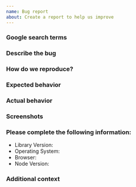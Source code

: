 ```yaml
---
name: Bug report
about: Create a report to help us improve
---
```


<!--

  We 💛 issues!

  Help us make things better by following this template.

  Please - do not - remove this template.
  Please - do not - skip or remove parts of this template.
  Or your issue may be closed.

-->

### Google search terms

<!-- What Google search terms did you use to try to find a solution? -->

### Describe the bug

<!-- A clear and concise description of what the bug is. -->

### How do we reproduce?

<!--
  Issues without minimal reproductions will be closed!

  Please do one of the following to demonstrate the problem:
  1. Submit a draft PR with a test case (this would be great 😍) or,
  2. Provide a link to a minimal reproduction repository (
-->

### Expected behavior

<!-- A clear and concise description of what you expected to happen. -->

### Actual behavior

<!-- A clear and concise description of what did happen. -->

### Screenshots

<!-- Optional. If applicable, add screenshots to help explain your problem. -->

### Please complete the following information:

- Library Version:
- Operating System:
- Browser:
- Node Version:

### Additional context

<!-- Add any other context about the problem here. -->
